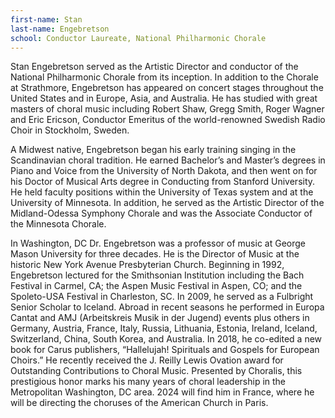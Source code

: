 ```yaml
---
first-name: Stan
last-name: Engebretson
school: Conductor Laureate, National Philharmonic Chorale
---
```

Stan Engebretson  served as the Artistic Director and conductor of the National Philharmonic Chorale from its inception. In addition to the Chorale at Strathmore, Engebretson has appeared on concert stages throughout the United States and in Europe, Asia, and Australia. He has studied with great masters of choral music including Robert Shaw, Gregg Smith, Roger Wagner and Eric Ericson, Conductor Emeritus of the world-renowned Swedish Radio Choir in Stockholm, Sweden.

A Midwest native, Engebretson began his early training singing in the Scandinavian choral tradition. He earned Bachelor’s and Master’s degrees in Piano and Voice from the University of North Dakota, and then went on for his Doctor of Musical Arts degree in Conducting from Stanford University. He held faculty positions within the University of Texas system and at the University of Minnesota. In addition, he served as the Artistic Director of the Midland-Odessa Symphony Chorale and was the Associate Conductor of the Minnesota Chorale.

In Washington, DC Dr. Engebretson was a professor of music at George Mason University for three decades. He is the Director of Music at the historic New York Avenue Presbyterian Church. Beginning in 1992, Engebretson lectured for the Smithsonian Institution including the Bach Festival in Carmel, CA; the Aspen Music Festival in Aspen, CO; and the Spoleto-USA Festival in Charleston, SC. In 2009, he served as a Fulbright Senior Scholar to Iceland. Abroad in recent seasons he performed in Europa Cantat and AMJ (Arbeitskreis Musik in der Jugend) events plus others in Germany, Austria, France, Italy, Russia, Lithuania, Estonia, Ireland, Iceland, Switzerland, China, South Korea, and Australia. In 2018, he co-edited a new book for Carus publishers, “Hallelujah! Spirituals and Gospels for European Choirs.” He recently received the J. Reilly Lewis Ovation award for Outstanding Contributions to Choral Music. Presented by Choralis, this prestigious honor marks his many years of choral leadership in the Metropolitan Washington, DC area. 2024 will find him in France, where he will be directing the choruses of the American Church in Paris.
